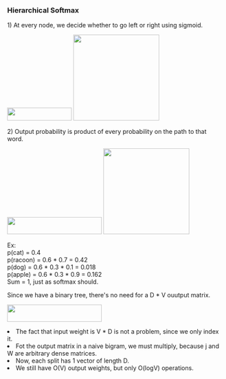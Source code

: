 <h3>Hierarchical Softmax</h3>
<p>1) At every node, we decide whether to go left or right using sigmoid.</p>
<img src="https://user-images.githubusercontent.com/17066776/66058358-371b9680-e575-11e9-8116-b55fbfec4750.png" width="150" height="30"/>
<img src="https://user-images.githubusercontent.com/17066776/66057437-a7291d00-e573-11e9-8182-09ceff05340f.png" width="200" height="200" />
<p>2) Output probability is product of every probability on the path to that word.</p>
<img src="https://user-images.githubusercontent.com/17066776/66059094-6c74b400-e576-11e9-8ee0-16ff0e731222.png" width="220" height="40"/>
<img src="https://user-images.githubusercontent.com/17066776/66059075-62eb4c00-e576-11e9-857c-4fb993873950.png" width="200" height="200" />
<p>Ex:<br>p(cat) = 0.4<br>p(racoon) = 0.6 * 0.7 = 0.42<br>p(dog) = 0.6 * 0.3 * 0.1 = 0.018<br>p(apple) = 0.6 * 0.3 * 0.9 = 0.162<br>Sum = 1, just as softmax should.</p>
<p>Since we have a binary tree, there's no need for a D * V ouutput matrix.</p>
<img src="https://user-images.githubusercontent.com/17066776/66060631-f02fa000-e578-11e9-887e-1e64857f9a00.png" width="220" height="40"/>
<p>
<li>The fact that input weight is V * D is not a problem, since we only index it.</li>
<li>Fot the output matrix in a naive bigram, we must multiply, because j and W are arbitrary dense matrices.</li>
<li>Now, each split has 1 vector of length D.</li>
<li>We still have O(V) output weights, but only O(logV) operations.</li>
